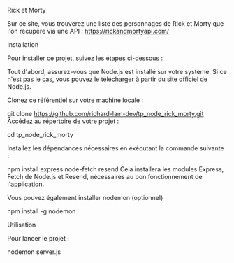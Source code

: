 Rick et Morty 

Sur ce site, vous trouverez une liste des personnages de Rick et Morty que l'on récupère via une API : https://rickandmortyapi.com/



Installation

Pour installer ce projet, suivez les étapes ci-dessous :

Tout d'abord, assurez-vous que Node.js est installé sur votre système. Si ce n'est pas le cas, vous pouvez le télécharger à partir du site officiel de Node.js.

Clonez ce référentiel sur votre machine locale :

git clone https://github.com/richard-lam-dev/tp_node_rick_morty.git
Accédez au répertoire de votre projet :

cd tp_node_rick_morty



Installez les dépendances nécessaires en exécutant la commande suivante :

npm install express node-fetch resend
Cela installera les modules Express, Fetch de Node.js et Resend, nécessaires au bon fonctionnement de l'application.

Vous pouvez également installer nodemon (optionnel)

npm install -g nodemon



Utilisation

Pour lancer le projet : 

nodemon server.js
